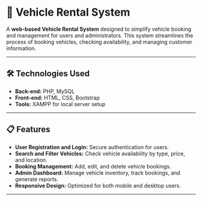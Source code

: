 # 🚗 Vehicle Rental System

A **web-based Vehicle Rental System** designed to simplify vehicle booking and management for users and administrators. This system streamlines the process of booking vehicles, checking availability, and managing customer information.

---

## 🛠️ Technologies Used
- **Back-end:** PHP, MySQL  
- **Front-end:** HTML, CSS, Bootstrap  
- **Tools:** XAMPP for local server setup

---

## 📋 Features
- **User Registration and Login:** Secure authentication for users.  
- **Search and Filter Vehicles:** Check vehicle availability by type, price, and location.  
- **Booking Management:** Add, edit, and delete vehicle bookings.  
- **Admin Dashboard:** Manage vehicle inventory, track bookings, and generate reports.  
- **Responsive Design:** Optimized for both mobile and desktop users.

---


